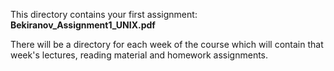 This directory contains your first assignment: **Bekiranov_Assignment1_UNIX.pdf**  

There will be a directory for each week of the course which will contain that week's lectures, reading material and homework assignments.
